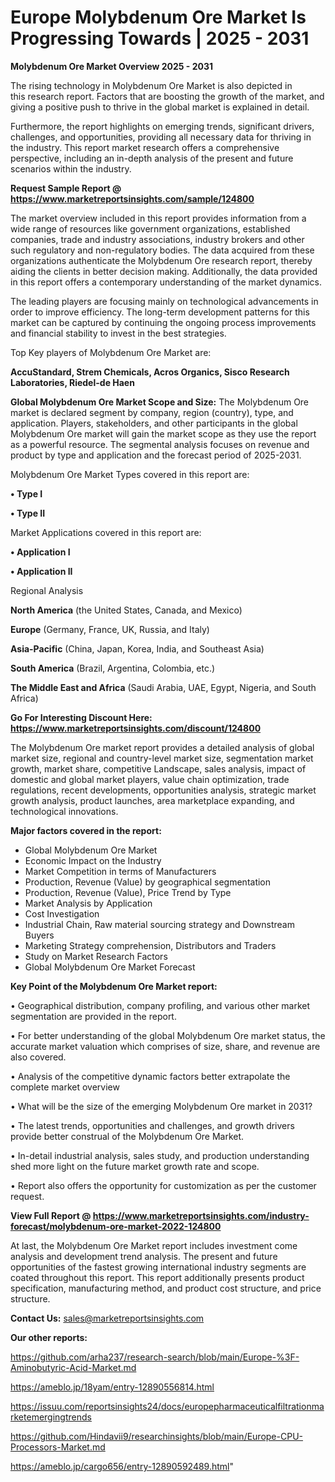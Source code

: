 # Europe Molybdenum Ore Market Is Progressing Towards | 2025 - 2031

<Strong> Molybdenum Ore Market Overview 2025 - 2031</strong>

The rising technology in Molybdenum Ore Market is also depicted in this research report. Factors that are boosting the growth of the market, and giving a positive push to thrive in the global market is explained in detail.

Furthermore, the report highlights on emerging trends, significant drivers, challenges, and opportunities, providing all necessary data for thriving in the industry. This report market research offers a comprehensive perspective, including an in-depth analysis of the present and future scenarios within the industry.

<strong>Request Sample Report @ <a href=https://www.marketreportsinsights.com/sample/124800>https://www.marketreportsinsights.com/sample/124800</a></strong>

The market overview included in this report provides information from a wide range of resources like government organizations, established companies, trade and industry associations, industry brokers and other such regulatory and non-regulatory bodies. The data acquired from these organizations authenticate the Molybdenum Ore research report, thereby aiding the clients in better decision making. Additionally, the data provided in this report offers a contemporary understanding of the market dynamics.

The leading players are focusing mainly on technological advancements in order to improve efficiency. The long-term development patterns for this market can be captured by continuing the ongoing process improvements and financial stability to invest in the best strategies.

Top Key players of Molybdenum Ore Market are:

<strong>AccuStandard, Strem Chemicals, Acros Organics, Sisco Research Laboratories, Riedel-de Haen</strong>

<strong><b>Global Molybdenum Ore Market Scope and Size:</b></strong>
The Molybdenum Ore market is declared segment by company, region (country), type, and application. Players, stakeholders, and other participants in the global Molybdenum Ore market will gain the market scope as they use the report as a powerful resource. The segmental analysis focuses on revenue and product by type and application and the forecast period of 2025-2031.

Molybdenum Ore Market Types covered in this report are:

<strong>• Type I

• Type II</strong>

Market Applications covered in this report are:

<strong>• Application I

• Application II</strong> 

Regional Analysis

<strong>North America</strong> (the United States, Canada, and Mexico)

<strong>Europe</strong> (Germany, France, UK, Russia, and Italy)

<strong>Asia-Pacific</strong> (China, Japan, Korea, India, and Southeast Asia)

<strong>South America</strong> (Brazil, Argentina, Colombia, etc.)

<strong>The Middle East and Africa</strong> (Saudi Arabia, UAE, Egypt, Nigeria, and South Africa)

<strong>Go For Interesting Discount Here: <a href=https://www.marketreportsinsights.com/discount/124800>https://www.marketreportsinsights.com/discount/124800</a></strong>

The Molybdenum Ore market report provides a detailed analysis of global market size, regional and country-level market size, segmentation market growth, market share, competitive Landscape, sales analysis, impact of domestic and global market players, value chain optimization, trade regulations, recent developments, opportunities analysis, strategic market growth analysis, product launches, area marketplace expanding, and technological innovations.

<strong><b>Major factors covered in the report:</b></strong>
<ul>
  <li>Global Molybdenum Ore Market </li>
  <li>Economic Impact on the Industry</li>
  <li>Market Competition in terms of Manufacturers</li>
  <li>Production, Revenue (Value) by geographical segmentation</li>
  <li>Production, Revenue (Value), Price Trend by Type</li>
  <li>Market Analysis by Application</li>
  <li>Cost Investigation</li>
  <li>Industrial Chain, Raw material sourcing strategy and Downstream Buyers</li>
  <li>Marketing Strategy comprehension, Distributors and Traders</li>
  <li>Study on Market Research Factors</li>
  <li>Global Molybdenum Ore Market Forecast</li>
</ul>

<strong><b>Key Point of the Molybdenum Ore Market report:</b></strong>

• Geographical distribution, company profiling, and various other market segmentation are provided in the report.

• For better understanding of the global Molybdenum Ore market status, the accurate market valuation which comprises of size, share, and revenue are also covered.

• Analysis of the competitive dynamic factors better extrapolate the complete market overview

• What will be the size of the emerging Molybdenum Ore market in 2031?

• The latest trends, opportunities and challenges, and growth drivers provide better construal of the Molybdenum Ore Market.

• In-detail industrial analysis, sales study, and production understanding shed more light on the future market growth rate and scope.

• Report also offers the opportunity for customization as per the customer request.

<strong><b>View Full Report @ <a href=https://www.marketreportsinsights.com/industry-forecast/molybdenum-ore-market-2022-124800>https://www.marketreportsinsights.com/industry-forecast/molybdenum-ore-market-2022-124800</a></b></strong>


At last, the Molybdenum Ore Market report includes investment come analysis and development trend analysis. The present and future opportunities of the fastest growing international industry segments are coated throughout this report. This report additionally presents product specification, manufacturing method, and product cost structure, and price structure.

<strong>Contact Us:</strong>
sales@marketreportsinsights.com

<strong>Our other reports:</strong>

<a href=https://github.com/arha237/research-search/blob/main/Europe-%3F-Aminobutyric-Acid-Market.md>https://github.com/arha237/research-search/blob/main/Europe-%3F-Aminobutyric-Acid-Market.md</a>

<a href=https://ameblo.jp/18yam/entry-12890556814.html>https://ameblo.jp/18yam/entry-12890556814.html</a>

<a href=https://issuu.com/reportsinsights24/docs/europepharmaceuticalfiltrationmarketemergingtrends>https://issuu.com/reportsinsights24/docs/europepharmaceuticalfiltrationmarketemergingtrends</a>

<a href=https://github.com/Hindavii9/researchinsights/blob/main/Europe-CPU-Processors-Market.md>https://github.com/Hindavii9/researchinsights/blob/main/Europe-CPU-Processors-Market.md</a>

<a href=https://ameblo.jp/cargo656/entry-12890592489.html>https://ameblo.jp/cargo656/entry-12890592489.html</a>"
